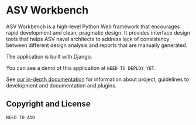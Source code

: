 # ASV Workbench 	

ASV Workbench is a high-level Python Web framework that encourages rapid development and clean, pragmatic design. It provides interface design tools that helps ASV naval architects to address lack of consistency between different design analysis and reports that are manually generated.

The application is built with Django.

You can see a demo of this application at `NEED TO DEPLOY YET`.

See [our in-depth documentation](/docs/src/index.md) for information about
project, guidelines to development and documentation and plugins.

## Copyright and License

`NEED TO ADD`
